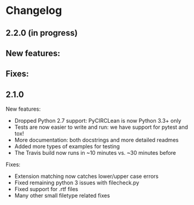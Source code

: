 Changelog
=========

2.2.0 (in progress)
---
New features:
-

Fixes:
-


2.1.0
---

New features:
- Dropped Python 2.7 support: PyCIRCLean is now Python 3.3+ only
- Tests are now easier to write and run: we have support for pytest and tox!
- More documentation: both docstrings and more detailed readmes
- Added more types of examples for testing
- The Travis build now runs in ~10 minutes vs. ~30 minutes before


Fixes:
- Extension matching now catches lower/upper case errors
- Fixed remaining python 3 issues with filecheck.py
- Fixed support for .rtf files
- Many other small filetype related fixes
